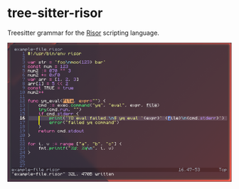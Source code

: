 # tree-sitter-risor

Treesitter grammar for the [Risor](https://risor.io/) scripting language.

![neovim screenshot](./docs/nvim-screenshot.png)
